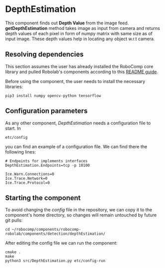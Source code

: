 # DepthEstimation

This component finds out **Depth Value** from the image feed. **getDepthEstimation** method takes image as input from camera and returns depth values of each pixel in form of numpy matrix with same size as of input image. These depth values help in locating any object w.r.t camera.

## Resolving dependencies

This section assumes the user has already installed the RoboComp core library and pulled Robolab's components according to this [README guide](https://github.com/robocomp/robocomp).

Before using the component, the user needs to install the necessary libraries:
```
pip3 install numpy opencv-python tensorflow
```

## Configuration parameters
As any other component, *DepthEstimation* needs a configuration file to start. In
```
etc/config
```
you can find an example of a configuration file. We can find there the following lines:
```
# Endpoints for implements interfaces
DepthEstimation.Endpoints=tcp -p 10100

Ice.Warn.Connections=0
Ice.Trace.Network=0
Ice.Trace.Protocol=0
```

## Starting the component
To avoid changing the *config* file in the repository, we can copy it to the component's home directory, so changes will remain untouched by future git pulls:

```
cd ~/robocomp/components/robocomp-robolab/components/detection/depthEstimation/
```

After editing the config file we can run the component:

```
cmake .
make
python3 src/DepthEstimation.py etc/config-run
```

